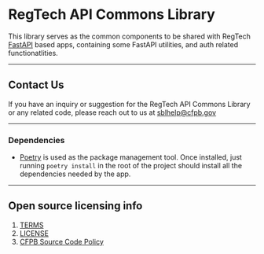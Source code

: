 # RegTech API Commons Library
This library serves as the common components to be shared with RegTech [FastAPI](https://fastapi.tiangolo.com/) based apps,
containing some FastAPI utilities, and auth related functionatlities.

---
## Contact Us
If you have an inquiry or suggestion for the RegTech API Commons Library or any related code, please reach out to us at <sblhelp@cfpb.gov>

---
### Dependencies
- [Poetry](https://python-poetry.org/) is used as the package management tool. Once installed, just running `poetry install` in the root of the project should install all the dependencies needed by the app.

----
## Open source licensing info
1. [TERMS](TERMS.md)
2. [LICENSE](LICENSE)
3. [CFPB Source Code Policy](https://github.com/cfpb/source-code-policy/)